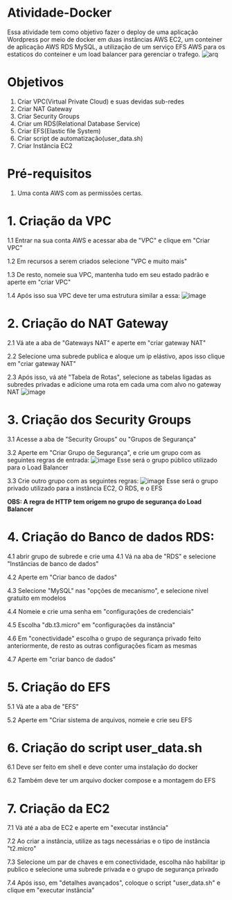 # Atividade-Docker
Essa atividade tem como objetivo fazer o deploy de uma aplicação Wordpress por meio de docker em duas instâncias AWS EC2, um conteiner de aplicação AWS RDS MySQL, a utilização de um serviço EFS AWS para os estaticos do conteiner e um load balancer para gerenciar o trafego.
![arq](https://github.com/user-attachments/assets/a67a7220-2c70-4fdb-8500-a8533598747a)


# Objetivos
1. Criar VPC(Virtual Private Cloud) e suas devidas sub-redes
2. Criar NAT Gateway
3. Criar Security Groups
4. Criar um RDS(Relational Database Service)
5. Criar EFS(Elastic file System)
6. Criar script de automatização(user_data.sh)
7. Criar Instância EC2

# Pré-requisitos
1. Uma conta AWS com as permissões certas.

# 1. Criação da VPC
1.1 Entrar na sua conta AWS e acessar aba de "VPC" e clique em "Criar VPC"

1.2 Em recursos a serem criados selecione "VPC e muito mais"

1.3 De resto, nomeie sua VPC, mantenha tudo em seu estado padrão e aperte em "criar VPC"

1.4 Após isso sua VPC deve ter uma estrutura similar a essa:
![image](https://github.com/user-attachments/assets/4045f80d-3347-4593-821e-db34c0ec9e37)

# 2. Criação do NAT Gateway
2.1 Vá ate a aba de "Gateways NAT" e aperte em "criar gateway NAT"

2.2 Selecione uma subrede publica e aloque um ip elástivo, apos isso clique em "criar gateway NAT"

2.3 Após isso, vá até "Tabela de Rotas", selecione as tabelas ligadas as subredes privadas e adicione uma rota em cada uma com alvo no gateway NAT
![image](https://github.com/user-attachments/assets/3fe5dd69-ba71-4eff-83b4-fbfa6e052b84)


# 3. Criação dos Security Groups
3.1 Acesse a aba de "Security Groups" ou "Grupos de Segurança"

3.2 Aperte em "Criar Grupo de Segurança", e crie um grupo com as seguintes regras de entrada:
![image](https://github.com/user-attachments/assets/c5848a95-e4e0-4027-910b-6b6d927ed4d8)
Esse será o grupo público utilizado para o Load Balancer

3.3 Crie outro grupo com as seguintes regras:
![image](https://github.com/user-attachments/assets/fad132af-8f2b-488c-bb1d-3efd40bf17dc)
Esse será o grupo privado utilizado para a instância EC2, O RDS, e o EFS

**OBS: A regra de HTTP tem origem no grupo de segurança do Load Balancer**

# 4. Criação do Banco de dados RDS:

4.1 abrir grupo de subrede e crie uma
4.1 Vá na aba de "RDS" e selecione "Instâncias de banco de dados"

4.2 Aperte em "Criar banco de dados"

4.3 Selecione "MySQL" nas "opções de mecanismo", e selecione nivel gratuito em modelos

4.4 Nomeie e crie uma senha em "configurações de credenciais"

4.5 Escolha "db.t3.micro" em "configurações da instância"

4.6 Em "conectividade" escolha o grupo de segurança privado feito anteriormente, de resto as outras configurações ficam as mesmas

4.7 Aperte em "criar banco de dados"

# 5. Criação do EFS
5.1 Vá ate a aba de "EFS"

5.2 Aperte em "Criar sistema de arquivos, nomeie e crie seu EFS

# 6. Criação do script user_data.sh
6.1 Deve ser feito em shell e deve conter uma instalação do docker

6.2 Também deve ter um arquivo docker compose e a montagem do EFS

# 7. Criação da EC2
7.1 Vá até a aba de EC2 e aperte em "executar instância"

7.2 Ao criar a instância, utilize as tags necessárias e o tipo de instância "t2.micro"

7.3 Selecione um par de chaves e em conectividade, escolha nâo habilitar ip publico e selecione uma subrede privada e o grupo de segurança privado

7.4 Após isso, em "detalhes avançados", coloque o script "user_data.sh" e clique em "executar instância"
